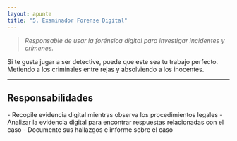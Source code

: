 ```yaml
---
layout: apunte
title: "5. Examinador Forense Digital"
---
```


>*Responsable de usar la forénsica digital para investigar incidentes y crímenes.*

Si te gusta jugar a ser detective, puede que este sea tu trabajo perfecto. Metiendo a los criminales entre rejas y absolviendo a los inocentes.

-----------------------------
<h2>Responsabilidades</h2>
- Recopile evidencia digital mientras observa los procedimientos legales
- Analizar la evidencia digital para encontrar respuestas relacionadas con el caso
- Documente sus hallazgos e informe sobre el caso
